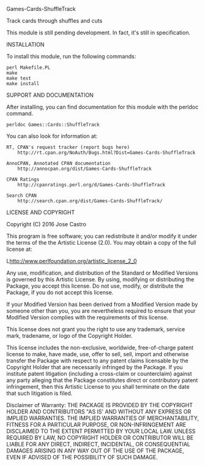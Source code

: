 Games-Cards-ShuffleTrack

Track cards through shuffles and cuts

This module is still pending development. In fact, it's still in specification.


INSTALLATION

To install this module, run the following commands:

	perl Makefile.PL
	make
	make test
	make install


SUPPORT AND DOCUMENTATION

After installing, you can find documentation for this module with the
perldoc command.

    perldoc Games::Cards::ShuffleTrack

You can also look for information at:

    RT, CPAN's request tracker (report bugs here)
        http://rt.cpan.org/NoAuth/Bugs.html?Dist=Games-Cards-ShuffleTrack

    AnnoCPAN, Annotated CPAN documentation
        http://annocpan.org/dist/Games-Cards-ShuffleTrack

    CPAN Ratings
        http://cpanratings.perl.org/d/Games-Cards-ShuffleTrack

    Search CPAN
        http://search.cpan.org/dist/Games-Cards-ShuffleTrack/


LICENSE AND COPYRIGHT

Copyright (C) 2016 Jose Castro

This program is free software; you can redistribute it and/or modify it
under the terms of the the Artistic License (2.0). You may obtain a
copy of the full license at:

L<http://www.perlfoundation.org/artistic_license_2_0>

Any use, modification, and distribution of the Standard or Modified
Versions is governed by this Artistic License. By using, modifying or
distributing the Package, you accept this license. Do not use, modify,
or distribute the Package, if you do not accept this license.

If your Modified Version has been derived from a Modified Version made
by someone other than you, you are nevertheless required to ensure that
your Modified Version complies with the requirements of this license.

This license does not grant you the right to use any trademark, service
mark, tradename, or logo of the Copyright Holder.

This license includes the non-exclusive, worldwide, free-of-charge
patent license to make, have made, use, offer to sell, sell, import and
otherwise transfer the Package with respect to any patent claims
licensable by the Copyright Holder that are necessarily infringed by the
Package. If you institute patent litigation (including a cross-claim or
counterclaim) against any party alleging that the Package constitutes
direct or contributory patent infringement, then this Artistic License
to you shall terminate on the date that such litigation is filed.

Disclaimer of Warranty: THE PACKAGE IS PROVIDED BY THE COPYRIGHT HOLDER
AND CONTRIBUTORS "AS IS' AND WITHOUT ANY EXPRESS OR IMPLIED WARRANTIES.
THE IMPLIED WARRANTIES OF MERCHANTABILITY, FITNESS FOR A PARTICULAR
PURPOSE, OR NON-INFRINGEMENT ARE DISCLAIMED TO THE EXTENT PERMITTED BY
YOUR LOCAL LAW. UNLESS REQUIRED BY LAW, NO COPYRIGHT HOLDER OR
CONTRIBUTOR WILL BE LIABLE FOR ANY DIRECT, INDIRECT, INCIDENTAL, OR
CONSEQUENTIAL DAMAGES ARISING IN ANY WAY OUT OF THE USE OF THE PACKAGE,
EVEN IF ADVISED OF THE POSSIBILITY OF SUCH DAMAGE.

